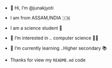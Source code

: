 - 👋 Hi, I’m @junakjyoti
-  I am from ASSAM,INDIA 🇮🇳
-  I am a science student 📕
- 👀 I’m interested in .. computer science 👨‍💻
- 🌱 I’m currently learning ..Higher secondary 📚


- Thanks for view my `README.md` code

<!---
junakjyoti/junakjyoti is a ✨ special ✨ repository because its `README.md` (this file) appears on your GitHub profile.
You can click the Preview link to take a look at your changes.
--->
